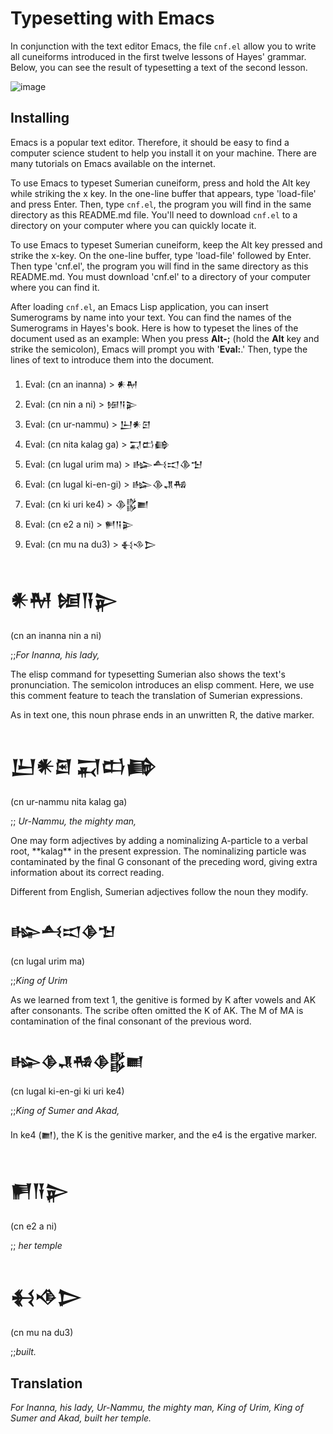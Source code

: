 # Typesetting with Emacs
In conjunction with the text editor Emacs, the file ```cnf.el``` 
allow you to write all cuneiforms introduced in the first
twelve lessons of Hayes' grammar. Below, you can see the result
of typesetting a text of the second lesson.

![image](https://github.com/user-attachments/assets/72e00385-2687-49e6-9b43-089f659ec217)

## Installing
Emacs is a popular text editor. Therefore, it should be easy to find
a computer science student to help you install it on your machine.
There are many tutorials on Emacs available on the internet.

To use Emacs to typeset Sumerian cuneiform, press and hold the Alt key
while striking the x key. In the one-line buffer that appears,
type 'load-file' and press Enter. Then, type ```cnf.el```, the program you
will find in the same directory as this README.md file. You'll need to
download ```cnf.el``` to a directory on your computer where you can
quickly locate it.

To use Emacs to typeset Sumerian cuneiform,
keep the Alt key pressed and strike the x-key. On the
one-line buffer, type 'load-file' followed by Enter.
Then type 'cnf.el', the program you will
find in the same directory as this README.md.
You must download 'cnf.el' to a directory of
your computer where you can find it.

After loading ```cnf.el```, an Emacs Lisp application, you can insert
Sumerograms by name into your text. You can find the names of the
Sumerograms in Hayes's book. Here is how to typeset the lines of the
document used as an example: When you press **Alt-;** (hold the **Alt** key
and strike the semicolon), Emacs will prompt you with '**Eval:**.' Then,
type the lines of text to introduce them into the document.

1. Eval: (cn an inanna) > 𒀭𒈹
2. Eval: (cn nin a ni) > 𒎏𒀀𒉌
3. Eval: (cn ur-nammu) > 𒌨𒀭𒇉
4. Eval: (cn nita kalag ga) > 𒍑𒆗𒂵
5. Eval: (cn lugal urim ma) > 𒈗𒋀𒀊𒆠𒈠
6. Eval: (cn lugal ki-en-gi) > 𒈗𒆠𒂗𒄀
7. Eval: (cn ki uri ke4) > 𒆠𒌵𒆤
8. Eval: (cn e2 a ni) > 𒂍𒀀𒉌
9. Eval: (cn mu na du3) > 𒈬𒈾𒆕

<h1>𒀭𒈹 𒎏𒀀𒉌</h1> 
<p>(cn an inanna nin a ni)</p>
<p>;;<i>For Inanna, his lady,</i></p>
<p>The elisp command for typesetting Sumerian also shows
 the text's pronunciation. The semicolon introduces an elisp comment.
 Here, we use this comment feature to teach the translation
 of Sumerian expressions.</p>

<p> As in text one, this noun phrase ends in an unwritten R,
 the dative marker.</p>

<h1>𒌨𒀭𒇉 𒍑𒆗𒂵</h1>
<p>(cn ur-nammu nita kalag ga)</p>
<p>;; <i>Ur-Nammu, the mighty man,</i></p>

<p>One may form adjectives by adding a nominalizing A-particle to a verbal root,
 **kalag** in the present expression. The nominalizing particle was
 contaminated by the final G consonant of the preceding word,
 giving extra information about its correct reading.</p>

<p>Different from English, Sumerian adjectives follow
the noun they modify.</p>

<h2>𒈗𒋀𒀊𒆠𒈠</h2>
<p>(cn lugal urim ma)</p>
<p>;;<i>King of Urim</i></p>

<p>As we learned from text 1, the genitive is formed
by K after vowels and AK after consonants. The scribe
often omitted the K of AK. The M of MA is contamination
of the final consonant of the previous word.</p>

<h2>𒈗𒆠𒂗𒄀𒆠𒌵𒆤</h2>
<p>(cn lugal ki-en-gi ki uri ke4)</p>
<p>;;<i>King of Sumer and Akad,</i></p>

<p>In ke4 (𒆤), the K is the genitive marker,
and the e4 is the ergative marker.</p>
<h1>𒂍𒀀𒉌</h1>
<p>(cn e2 a ni)</p>
<p>;; <i>her temple</i></p>

<h1> 𒈬𒈾𒆕</h1>
<p>(cn mu na du3)</p>
<p>;;<i>built.</i></p>

## Translation
<p><i>For Inanna, his lady, Ur-Nammu, the mighty man,
King of Urim, King of Sumer and Akad, built her
temple.</i></p>
